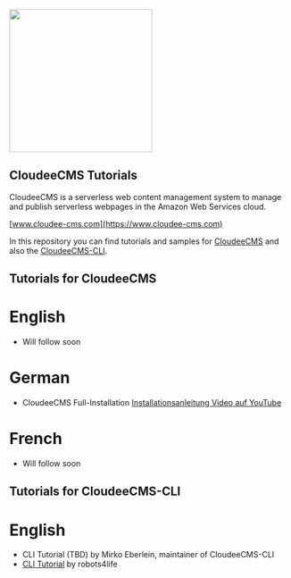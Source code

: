 
<img src="https://cdn.cloudee-cms.com/img/CloudeeCMS-h0bb.svg" width="256">

## CloudeeCMS Tutorials

CloudeeCMS is a serverless web content management system 
to manage and publish serverless webpages in the Amazon Web Services cloud.

[www.cloudee-cms.com](https://www.cloudee-cms.com)

In this repository you can find tutorials and samples for [CloudeeCMS](https://github.com/WebGateConsultingAG/CloudeeCMS) and also the [CloudeeCMS-CLI](https://github.com/WebGateConsultingAG/CloudeeCMS-CLI).

## Tutorials for CloudeeCMS

# English

- Will follow soon

# German

- CloudeeCMS Full-Installation [Installationsanleitung Video auf YouTube](https://www.youtube.com/watch?v=50I0hVICLN8)

# French

- Will follow soon

## Tutorials for CloudeeCMS-CLI

# English

- CLI Tutorial (TBD) by Mirko Eberlein, maintainer of CloudeeCMS-CLI
- [CLI Tutorial](https://github.com/robots4life/cloudee-cli-workflow) by robots4life

